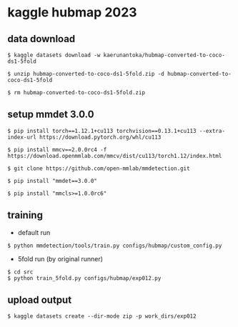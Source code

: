 # kaggle hubmap 2023

## data download

```
$ kaggle datasets download -w kaerunantoka/hubmap-converted-to-coco-ds1-5fold

$ unzip hubmap-converted-to-coco-ds1-5fold.zip -d hubmap-converted-to-coco-ds1-5fold

$ rm hubmap-converted-to-coco-ds1-5fold.zip
```

## setup mmdet 3.0.0

```
$ pip install torch==1.12.1+cu113 torchvision==0.13.1+cu113 --extra-index-url https://download.pytorch.org/whl/cu113

$ pip install mmcv==2.0.0rc4 -f https://download.openmmlab.com/mmcv/dist/cu113/torch1.12/index.html

$ git clone https://github.com/open-mmlab/mmdetection.git

$ pip install "mmdet==3.0.0"

$ pip install "mmcls>=1.0.0rc6"
```

## training

- default run
```
$ python mmdetection/tools/train.py configs/hubmap/custom_config.py
```

- 5fold run (by original runner)
```
$ cd src
$ python train_5fold.py configs/hubmap/exp012.py
```

## upload output

```
$ kaggle datasets create --dir-mode zip -p work_dirs/exp012
```